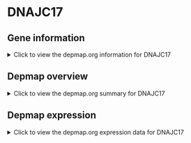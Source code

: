 <h1>DNAJC17</h1>

<h2>Gene information</h2>
<details>
  <summary>Click to view the depmap.org information for DNAJC17</summary>
  <iframe src="https://depmap.org/portal/gene/DNAJC17?tab=about" style="border:none;width:100%;height:800px"></iframe>
</details>

<h2>Depmap overview</h2>
<details>
  <summary>Click to view the depmap.org summary for DNAJC17</summary>
  <iframe src="https://depmap.org/portal/gene/DNAJC17?tab=overview" style="border:none;width:100%;height:800px"></iframe>
</details>

<h2>Depmap expression</h2>
<details>
  <summary>Click to view the depmap.org expression data for DNAJC17</summary>
  <iframe src="https://depmap.org/portal/gene/DNAJC17?tab=characterization" style="border:none;width:100%;height:800px"></iframe>
</details>


<!--
<h2>Reactome Pathway diagram</h2>
PNAME
-->


